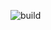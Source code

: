 ![build](https://github.com/metao1/graalvm-microservice-demo/actions/workflows/<WORKFLOW_FILE>/badge.svg)
